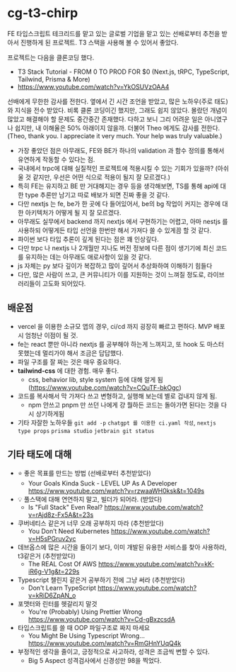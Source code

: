 # cg-t3-chirp

FE 타입스크립트 테크리드를 맡고 있는 글로벌 기업을 맡고 있는 선배로부터 추천을 받아서 진행하게 된 프로젝트.
T3 스택을 사용해 볼 수 있어서 좋았다.

프로젝트는 다음을 클론코딩 했다. 
- T3 Stack Tutorial - FROM 0 TO PROD FOR $0 (Next.js, tRPC, TypeScript, Tailwind, Prisma & More) 
- https://www.youtube.com/watch?v=YkOSUVzOAA4
 
선배에게 무한한 감사를 전한다. 옆에서 긴 시간 조언을 받았고, 많은 노하우(주로 태도)와 지식을 전수 받았다.
비록 클론 코딩이긴 했지만, 그래도 쉽지 않았다. 몰랐던 개념이 많았고 해결해야 할 문제도 중간중간 존재했다.
다하고 보니 그리 어려운 일은 아니였구나 쉽지만, 내 이해율은 50% 아래이지 않을까. 더불어 Theo 에게도 감사를 전한다.
(Theo, thank you. I appreciate it very much. Your help was truly valuable.)


- 가장 좋았던 점은 아무래도, FE와 BE가 하나의 validation 과 함수 정의를 통해서 유연하게 작동할 수 있다는 점.
- 국내에서 trpc에 대해 실질적인 프로젝트에 적용시킬 수 있는 기회가 있을까? (아쉬울 것 같지만, 우선은 어떤 식으로 적용이 될지 잘 모르겠다.)
- 특히 FE는 유지하고 BE 만 거대해지는 경우 등을 생각해보면, TS를 통해 api에 대한 type 추론만 남기고 따로 배보가 되면 진짜 좋을 것 같다.
- 다만 nextjs 는 fe, be가 한 곳에 다 들어있어서, be의 bg 작업이 커지는 경우에 대한 아키텍처가 어떻게 될 지 잘 모르겠다.
- 아무래도 실무에서 backend 까지 nextjs 에서 구현하기는 어렵고, 아마 nestjs 를 사용하되 어떻게든 타입 선언을 한번만 해서 가져다 쓸 수 있게끔 할 것 같다.
- 파이썬 보다 타입 추론이 깊게 된다는 점은 꽤 인상깊다.
- 다만 trpc 나 nextjs 나 2개월만 지나도 버전 정보에 다른 점이 생기기에 최신 코드를 유지하는 데는 아무래도 애로사항이 있을 것 같다.
- js 자체는 py 보다 깊이가 복잡하고 많이 깊어서 추상화하여 이해하기 힘들다
- 다만, 많은 사람이 쓰고, 큰 커뮤니티가 이를 지원하는 것이 느껴질 정도로, 라이브러리들이 고도화 되어있다.


## 배운점

- vercel 을 이용한 소규모 앱의 경우, ci/cd 까지 굉장히 빠르고 편하다. MVP 배포시 엄청난 이점이 될 것.
- fe는 react 뿐만 아니라 nextjs 를 공부해야 하는게 느껴지고, 또 hook 도 마스터 못했는데 멀리가야 해서 조금은 답답했다.
- 파일 구조를 잘 짜는 것은 매우 중요하다.
- **tailwind-css** 에 대한 경험. 매우 좋다. 
  - css, behavior lib, style system 등에 대해 알게 됨 (https://www.youtube.com/watch?v=CQuTF-bkOgc)
- 코드를 복사해서 막 가져다 쓰고 변형하고, 실행해 보는데 별로 겁내지 않게 됨. 
  - npm 안쓰고 pnpm 만 쓰던 나에게 걍 뭘하든 코드는 돌아가면 된다는 것을 다시 상기하게됨
- 기타 자잘한 노하우들 `git add -p` `chatgpt 를 이용한 ci.yaml 작성`, `nextjs type props` `prisma studio` `jetbrain git status`

## 기타 태도에 대해

- ⭐️ 좋은 목표를 만드는 방법 (선배로부터 추천받았다)
  - Your Goals Kinda Suck - LEVEL UP As A Developer https://www.youtube.com/watch?v=rzwaaWH0ksk&t=1049s
- 💡 풀스택에 대해 연연하지 말고, 빌더가 되어라. (받았다)
  - Is "Full Stack" Even Real? https://www.youtube.com/watch?v=rAjd8z-Fx5A&t=23s
- 쿠버네티스 같은거 너무 오래 공부하지 마라 (추천받았다)
  - You Don’t Need Kubernetes https://www.youtube.com/watch?v=H5sPGruv2yc
- 데브옵스에 많은 시간을 들이기 보다, 이미 개발된 유용한 서비스를 찾아 사용하라, t3같은거 (추천받았다)
  - The REAL Cost Of AWS https://www.youtube.com/watch?v=kK-iR6g-V1g&t=229s
- Typescript 챌린지 같은거 공부하기 전에 그냥 써라 (추천받았다)
  - Don't Learn TypeScript https://www.youtube.com/watch?v=kRiD6ZpAN_o
- 포맷터와 린터를 헷갈리지 말것
  - You're (Probably) Using Prettier Wrong https://www.youtube.com/watch?v=Cd-gBxzcsdA
- 타입스크립트를 쓸 때 OOP 파일구조로 짜지 마세요
  - You Might Be Using Typescript Wrong... https://www.youtube.com/watch?v=RmGHnYUqQ4k
- 부정적인 생각을 줄이고, 긍정적으로 사고하라, 성격은 조금씩 변할 수 있다.
  - Big 5 Aspect 성격검사에서 신경성만 98을 찍었다.
